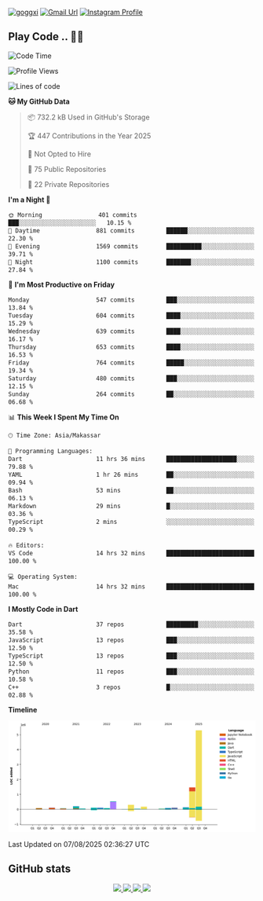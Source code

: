 [![goggxi](https://img.shields.io/badge/Portofolio-Goggxi-orange)](https://goggxi.github.io)
[![Gmail Url](https://img.shields.io/twitter/url?label=Goggxi@gmail.com&logo=gmail&style=social&url=http%3A%2F%2Fmailto%3Acontact.Goggxi@gmail.com)](mailto:Goggxi@gmail.com) [![Instagram Profile](https://img.shields.io/twitter/url?label=moh_rifkan&logo=instagram&style=social&url=https://www.instagram.com/moh_rifkan/)](https://www.instagram.com/moh_rifkan/)

## Play Code .. 💬🚀

<!-- [![Moh Rifkan GitHub stats](https://github-readme-stats.vercel.app/api?username=goggxi&count_private=true&show_icons=true&theme=dracula&custom_title=Goggxi%20Statistic%20🚀)](https://github.com/goggxi/goggxi)

[![Top Langs](https://github-readme-stats.vercel.app/api/top-langs/?username=goggxi&langs_count=8&layout=compact&show_icons=true&theme=dracula)](https://github.com/goggxi/goggxi) -->

<!--START_SECTION:waka-->
![Code Time](http://img.shields.io/badge/Code%20Time-4%2C401%20hrs%2029%20mins-blue)

![Profile Views](http://img.shields.io/badge/Profile%20Views-0-blue)

![Lines of code](https://img.shields.io/badge/From%20Hello%20World%20I%27ve%20Written-8.8%20million%20lines%20of%20code-blue)

**🐱 My GitHub Data** 

> 📦 732.2 kB Used in GitHub's Storage 
 > 
> 🏆 447 Contributions in the Year 2025
 > 
> 🚫 Not Opted to Hire
 > 
> 📜 75 Public Repositories 
 > 
> 🔑 22 Private Repositories 
 > 
**I'm a Night 🦉** 

```text
🌞 Morning                401 commits         ███░░░░░░░░░░░░░░░░░░░░░░   10.15 % 
🌆 Daytime                881 commits         ██████░░░░░░░░░░░░░░░░░░░   22.30 % 
🌃 Evening                1569 commits        ██████████░░░░░░░░░░░░░░░   39.71 % 
🌙 Night                  1100 commits        ███████░░░░░░░░░░░░░░░░░░   27.84 % 
```
📅 **I'm Most Productive on Friday** 

```text
Monday                   547 commits         ███░░░░░░░░░░░░░░░░░░░░░░   13.84 % 
Tuesday                  604 commits         ████░░░░░░░░░░░░░░░░░░░░░   15.29 % 
Wednesday                639 commits         ████░░░░░░░░░░░░░░░░░░░░░   16.17 % 
Thursday                 653 commits         ████░░░░░░░░░░░░░░░░░░░░░   16.53 % 
Friday                   764 commits         █████░░░░░░░░░░░░░░░░░░░░   19.34 % 
Saturday                 480 commits         ███░░░░░░░░░░░░░░░░░░░░░░   12.15 % 
Sunday                   264 commits         ██░░░░░░░░░░░░░░░░░░░░░░░   06.68 % 
```


📊 **This Week I Spent My Time On** 

```text
🕑︎ Time Zone: Asia/Makassar

💬 Programming Languages: 
Dart                     11 hrs 36 mins      ████████████████████░░░░░   79.88 % 
YAML                     1 hr 26 mins        ██░░░░░░░░░░░░░░░░░░░░░░░   09.94 % 
Bash                     53 mins             ██░░░░░░░░░░░░░░░░░░░░░░░   06.13 % 
Markdown                 29 mins             █░░░░░░░░░░░░░░░░░░░░░░░░   03.36 % 
TypeScript               2 mins              ░░░░░░░░░░░░░░░░░░░░░░░░░   00.29 % 

🔥 Editors: 
VS Code                  14 hrs 32 mins      █████████████████████████   100.00 % 

💻 Operating System: 
Mac                      14 hrs 32 mins      █████████████████████████   100.00 % 
```

**I Mostly Code in Dart** 

```text
Dart                     37 repos            █████████░░░░░░░░░░░░░░░░   35.58 % 
JavaScript               13 repos            ███░░░░░░░░░░░░░░░░░░░░░░   12.50 % 
TypeScript               13 repos            ███░░░░░░░░░░░░░░░░░░░░░░   12.50 % 
Python                   11 repos            ███░░░░░░░░░░░░░░░░░░░░░░   10.58 % 
C++                      3 repos             █░░░░░░░░░░░░░░░░░░░░░░░░   02.88 % 
```



**Timeline**

![Lines of Code chart](https://raw.githubusercontent.com/Goggxi/Goggxi/main/assets/bar_graph.png)


 Last Updated on 07/08/2025 02:36:27 UTC
<!--END_SECTION:waka-->

## GitHub stats

<p align="center">
  <a href="https://github.com/goggxi">
    <img src="http://github-profile-summary-cards.vercel.app/api/cards/profile-details?username=goggxi&theme=transparent" />
  </a>
  <a href="https://github.com/goggxi">
    <img src="https://github-readme-streak-stats.herokuapp.com/?user=goggxi&hide_border=true&card_width=338&theme=transparent" />
  </a>
  <a href="https://github.com/goggxi">
    <img src="http://github-profile-summary-cards.vercel.app/api/cards/stats?username=goggxi&theme=transparent" />
  </a>
  <a href="https://github.com/goggxi">
    <img src="https://github-readme-stats.vercel.app/api/top-langs/?username=goggxi&langs_count=10&exclude_repo=&hide=c,makefile,html,css,sass,nix,nunjucks,tsql,dockerfile,shell&card_width=699&hide_border=true&theme=transparent" />
  </a>
  <!-- <br/>
  <a href="https://github.com/goggxi">
    <img src="https://komarev.com/ghpvc/?username=goggxi&color=blue&style=flat" />
  </a> -->
</p>
